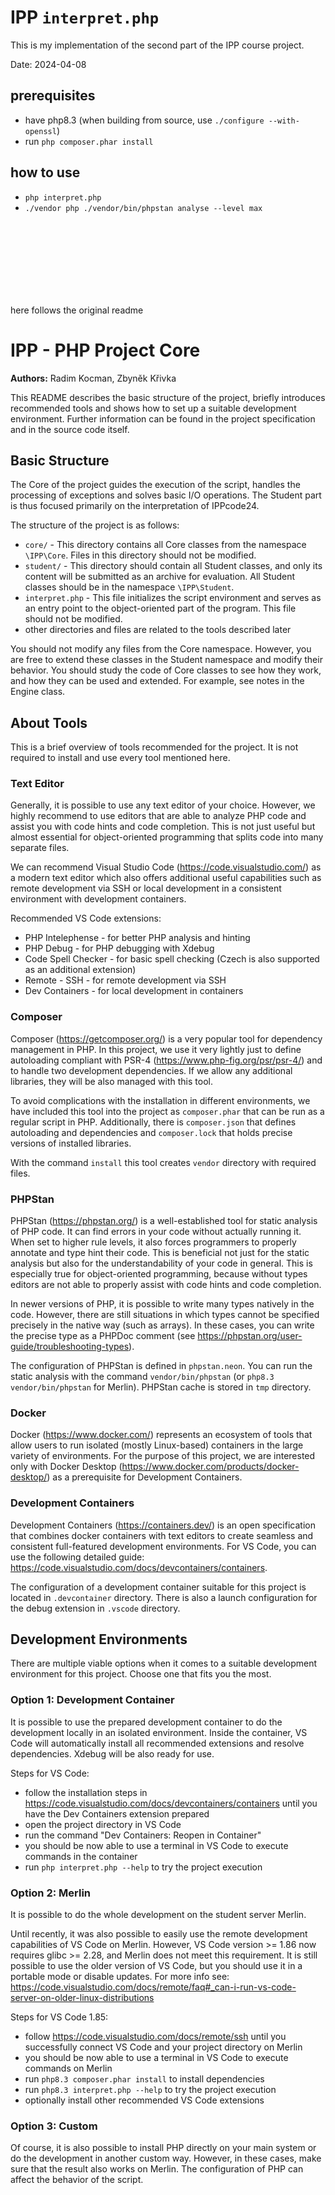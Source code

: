 # IPP `interpret.php`

This is my implementation of the second part of the IPP course project.

Date: 2024-04-08

## prerequisites

- have php8.3 (when building from source, use `./configure --with-openssl`)
- run `php composer.phar install`

## how to use
- `php interpret.php`
- `./vendor php ./vendor/bin/phpstan analyse --level max`




<br>
<br>
<br>
<br>
<br>
<br>
<br>

here follows the original readme

# IPP - PHP Project Core

**Authors:**
Radim Kocman,
Zbyněk Křivka

This README describes the basic structure of the project, briefly introduces recommended tools and shows how to set up a suitable development environment.
Further information can be found in the project specification and in the source code itself.

## Basic Structure

The Core of the project guides the execution of the script, handles the processing of exceptions and solves basic I/O operations. The Student part is thus focused primarily on the interpretation of IPPcode24.

The structure of the project is as follows:
- `core/` - This directory contains all Core classes from the namespace `\IPP\Core`. Files in this directory should not be modified.
- `student/` - This directory should contain all Student classes, and only its content will be submitted as an archive for evaluation. All Student classes should be in the namespace `\IPP\Student`.
- `interpret.php` - This file initializes the script environment and serves as an entry point to the object-oriented part of the program. This file should not be modified.
- other directories and files are related to the tools described later

You should not modify any files from the Core namespace. However, you are free to extend these classes in the Student namespace and modify their behavior. You should study the code of Core classes to see how they work, and how they can be used and extended. For example, see notes in the Engine class.

## About Tools

This is a brief overview of tools recommended for the project. It is not required to install and use every tool mentioned here.

### Text Editor

Generally, it is possible to use any text editor of your choice.
However, we highly recommend to use editors that are able to analyze PHP code and assist you with code hints and code completion.
This is not just useful but almost essential for object-oriented programming that splits code into many separate files.

We can recommend Visual Studio Code (https://code.visualstudio.com/) as a modern text editor which also offers additional useful capabilities such as remote development via SSH or local development in a consistent environment with development containers.

Recommended VS Code extensions:
- PHP Intelephense - for better PHP analysis and hinting
- PHP Debug - for PHP debugging with Xdebug
- Code Spell Checker - for basic spell checking (Czech is also supported as an additional extension)
- Remote - SSH - for remote development via SSH
- Dev Containers - for local development in containers

### Composer

Composer (https://getcomposer.org/) is a very popular tool for dependency management in PHP. In this project, we use it very lightly just to define autoloading compliant with PSR-4 (https://www.php-fig.org/psr/psr-4/) and to handle two development dependencies. If we allow any additional libraries, they will be also managed with this tool.

To avoid complications with the installation in different environments, we have included this tool into the project as `composer.phar` that can be run as a regular script in PHP. Additionally, there is `composer.json` that defines autoloading and dependencies and `composer.lock` that holds precise versions of installed libraries.

With the command `install` this tool creates `vendor` directory with required files.

### PHPStan

PHPStan (https://phpstan.org/) is a well-established tool for static analysis of PHP code. It can find errors in your code without actually running it. When set to higher rule levels, it also forces programmers to properly annotate and type hint their code. This is beneficial not just for the static analysis but also for the understandability of your code in general. This is especially true for object-oriented programming, because without types editors are not able to properly assist with code hints and code completion.

In newer versions of PHP, it is possible to write many types natively in the code. However, there are still situations in which types cannot be specified precisely in the native way (such as arrays). In these cases, you can write the precise type as a PHPDoc comment (see https://phpstan.org/user-guide/troubleshooting-types).

The configuration of PHPStan is defined in `phpstan.neon`. You can run the static analysis with the command `vendor/bin/phpstan` (or `php8.3 vendor/bin/phpstan` for Merlin). PHPStan cache is stored in `tmp` directory.

### Docker

Docker (https://www.docker.com/) represents an ecosystem of tools that allow users to run isolated (mostly Linux-based) containers in the large variety of environments. For the purpose of this project, we are interested only with Docker Desktop (https://www.docker.com/products/docker-desktop/) as a prerequisite for Development Containers.

### Development Containers

Development Containers (https://containers.dev/) is an open specification that combines docker containers with text editors to create seamless and consistent full-featured development environments.
For VS Code, you can use the following detailed guide: https://code.visualstudio.com/docs/devcontainers/containers.

The configuration of a development container suitable for this project is located in `.devcontainer` directory. There is also a launch configuration for the debug extension in `.vscode` directory.

## Development Environments

There are multiple viable options when it comes to a suitable development environment for this project. Choose one that fits you the most.

### Option 1: Development Container

It is possible to use the prepared development container to do the development locally in an isolated environment.
Inside the container, VS Code will automatically install all recommended extensions and resolve dependencies. Xdebug will be also ready for use.

Steps for VS Code:
- follow the installation steps in https://code.visualstudio.com/docs/devcontainers/containers until you have the Dev Containers extension prepared
- open the project directory in VS Code
- run the command "Dev Containers: Reopen in Container"
- you should be now able to use a terminal in VS Code to execute commands in the container
- run `php interpret.php --help` to try the project execution

### Option 2: Merlin

It is possible to do the whole development on the student server Merlin.

Until recently, it was also possible to easily use the remote development capabilities of VS Code on Merlin. However, VS Code version >= 1.86 now requires glibc >= 2.28, and Merlin does not meet this requirement.
It is still possible to use the older version of VS Code, but you should use it in a portable mode or disable updates. For more info see:
https://code.visualstudio.com/docs/remote/faq#_can-i-run-vs-code-server-on-older-linux-distributions

Steps for VS Code 1.85:
- follow https://code.visualstudio.com/docs/remote/ssh until you successfully connect VS Code and your project directory on Merlin
- you should be now able to use a terminal in VS Code to execute commands on Merlin
- run `php8.3 composer.phar install` to install dependencies
- run `php8.3 interpret.php --help` to try the project execution
- optionally install other recommended VS Code extensions

### Option 3: Custom

Of course, it is also possible to install PHP directly on your main system or do the development in another custom way. However, in these cases, make sure that the result also works on Merlin. The configuration of PHP can affect the behavior of the script.
